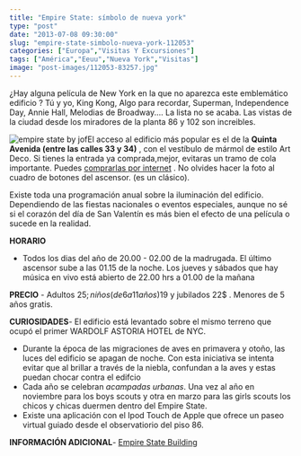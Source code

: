```yaml
---
title: "Empire State: símbolo de nueva york"
type: "post"
date: "2013-07-08 09:30:00"
slug: "empire-state-simbolo-nueva-york-112053"
categories: ["Europa","Visitas Y Excursiones"]
tags: ["América","Eeuu","Nueva York","Visitas"]
image: "post-images/112053-83257.jpg"
---
```


¿Hay alguna película de New York en la que no aparezca este emblemático edificio ? Tú y yo, King Kong, Algo para recordar, Superman, Independence Day, Annie Hall, Melodias de Broadway.... La lista no se acaba. Las vistas de la ciudad desde los miradores de la planta 86 y 102 son increibles.  
  
![empire state by jof](post-images/112053-83257.jpg "empire state by jof")El acceso al edificio más popular es el de la **Quinta Avenida (entre las calles 33 y 34)** , con el vestíbulo de mármol de estilo Art Deco. Si tienes la entrada ya comprada,mejor, evitaras un tramo de cola importante. Puedes [ comprarlas por internet](http://www.esbnyc.com/tickets/index.cfm?CFID=578640&CFTOKEN=55510749) . No olvides hacer la foto al cuadro de botones del ascensor. (es un clásico).  
  
Existe toda una programación anual sobre la iluminación del edificio. Dependiendo de las fiestas nacionales o eventos especiales, aunque no sé si el corazón del día de San Valentín es más bien el efecto de una película o sucede en la realidad.  
  
**HORARIO**

- Todos los dias del año de 20.00 - 02.00 de la madrugada. El último ascensor sube a las 01.15 de la noche. Los jueves y sábados que hay música en vivo está abierto de 22.00 hrs a 01.00 de la mañana

**PRECIO** - Adultos 25$; niños (de 6 a 11años) 19$ y jubilados 22$ . Menores de 5 años gratis.

**CURIOSIDADES**- El edificio está levantado sobre el mismo terreno que ocupó el primer WARDOLF ASTORIA HOTEL de NYC.
- Durante la época de las migraciones de aves en primavera y otoño, las luces del edificio se apagan de noche. Con esta iniciativa se intenta evitar que al brillar a través de la niebla, confundan a la aves y estas puedan chocar contra el edifcio
- Cada año se celebran *acampadas urbanas*. Una vez al año en noviembre para los boys scouts y otra en marzo para las girls scouts los chicos y chicas duermen dentro del Empire State.
- Existe una aplicación con el Ipod Touch de Apple que ofrece un paseo virtual guiado desde el observatiorio del piso 86.

**INFORMACIÓN ADICIONAL**- [ Empire State Building](http://www.esbnyc.com/mainframe_fr_language.cfm?lan=sp&CFID=578640&CFTOKEN=55510749)